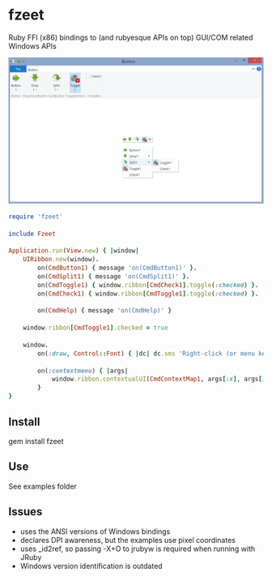 # fzeet

Ruby FFI (x86) bindings to (and rubyesque APIs on top) GUI/COM related Windows APIs

![Screenshot](./screenshot.png)

```ruby
require 'fzeet'

include Fzeet

Application.run(View.new) { |window|
	UIRibbon.new(window).
		on(CmdButton1) { message 'on(CmdButton1)' }.
		on(CmdSplit1) { message 'on(CmdSplit1)' }.
		on(CmdToggle1) { window.ribbon[CmdCheck1].toggle(:checked) }.
		on(CmdCheck1) { window.ribbon[CmdToggle1].toggle(:checked) }.

		on(CmdHelp) { message 'on(CmdHelp)' }

	window.ribbon[CmdToggle1].checked = true

	window.
		on(:draw, Control::Font) { |dc| dc.sms 'Right-click (or menu key) for context menu' }.

		on(:contextmenu) { |args|
			window.ribbon.contextualUI(CmdContextMap1, args[:x], args[:y])
		}
}
```

## Install

gem install fzeet

## Use

See examples folder

## Issues

- uses the ANSI versions of Windows bindings
- declares DPI awareness, but the examples use pixel coordinates
- uses _id2ref, so passing -X+O to jrubyw is required when running with JRuby
- Windows version identification is outdated
